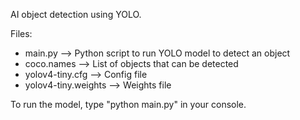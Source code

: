 AI object detection using YOLO.

Files:
- main.py --> Python script to run YOLO model to detect an object
- coco.names --> List of objects that can be detected
- yolov4-tiny.cfg --> Config file
- yolov4-tiny.weights --> Weights file

To run the model, type "python main.py" in your console.
